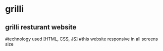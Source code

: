 # grilli
## grilli resturant website

#technology used [HTML, CSS, JS]
#this website responsive in all screens size
